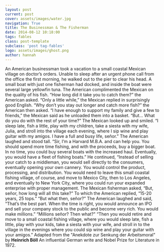 ```yaml
---
layout: post
current: post
cover: assets/images/water.jpg
navigation: True
title: The Businessman & The Fisherman
date: 2014-08-12 10:18:00
tags: fables
class: post-template
subclass: 'post tag-fables'
logo: assets/images/ghost.png
author: hannah
---
```


An American businessman took a vacation to a small coastal Mexican village on doctor’s orders. Unable to sleep after an urgent phone call from the office the first morning, he walked out to the pier to clear his head. A small boat with just one fisherman had docked, and inside the boat were several large yellowfin tuna. The American complimented the Mexican on the quality of his fish.
“How long did it take you to catch them?” the American asked.
“Only a little while,” the Mexican replied in surprisingly good English.
“Why don’t you stay out longer and catch more fish?” the American then asked.
“I have enough to support my family and give a few to friends,” the Mexican said as he unloaded them into a basket.
“But… What do you do with the rest of your time?”
The Mexican looked up and smiled. “I sleep late, fish a little, play with my children, take a siesta with my wife, Julia, and stroll into the village each evening, where I sip wine and play guitar with my amigos. I have a full and busy life, señor.”
The American laughed and stood tall. “Sir, I’m a Harvard M.B.A. and can help you. You should spend more time fishing, and with the proceeds, buy a bigger boat. In no time, you could buy several boats with the increased haul. Eventually, you would have a fleet of fishing boats.”
He continued, “Instead of selling your catch to a middleman, you would sell directly to the consumers, eventually opening your own cannery. You would control the product, processing, and distribution. You would need to leave this small coastal fishing village, of course, and move to Mexico City, then to Los Angeles, and eventually to New York City, where you could run your expanded enterprise with proper management.
The Mexican fisherman asked, “But, señor, how long will all this take?”
To which the American replied, “15-20 years, 25 tops.”
“But what then, señor?”
The American laughed and said, “That’s the best part. When the time is right, you would announce an IPO and sell your company stock to the public and become very rich. You would make millions.”
“Millions señor? Then what?"
“Then you would retire and move to a small coastal fishing village, where you would sleep late, fish a little, play with your kids, take a siesta with your wife, and stroll in to the village in the evenings where you could sip wine and play your guitar with your amigos.”
Adapted from the "Anekdote zur Senkung der Arbeitsmoral" by **Heinrich Böll**
An influential German write and Nobel Prize for Literature in 1972.

